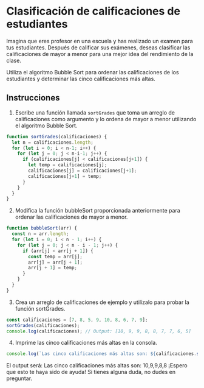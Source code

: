 # Clasificación de calificaciones de estudiantes

Imagina que eres profesor en una escuela y has realizado un examen para tus estudiantes. Después de calificar sus exámenes, deseas clasificar las calificaciones de mayor a menor para una mejor idea del rendimiento de la clase.

Utiliza el algoritmo Bubble Sort para ordenar las calificaciones de los estudiantes y determinar las cinco calificaciones más altas.

## Instrucciones

1. Escribe una función llamada `sortGrades` que toma un arreglo de calificaciones como argumento y lo ordena de mayor a menor utilizando el algoritmo Bubble Sort.

```javascript
function sortGrades(calificaciones) {
  let n = calificaciones.length;
  for (let i = 0; i < n-1; i++) {
    for (let j = 0; j < n-i-1; j++) {
      if (calificaciones[j] < calificaciones[j+1]) {
        let temp = calificaciones[j];
        calificaciones[j] = calificaciones[j+1];
        calificaciones[j+1] = temp;
      }
    }
  }
}
```

2. Modifica la función bubbleSort proporcionada anteriormente para ordenar las calificaciones de mayor a menor.

```javascript
function bubbleSort(arr) {
  const n = arr.length;
  for (let i = 0; i < n - 1; i++) {
    for (let j = 0; j < n - i - 1; j++) {
      if (arr[j] < arr[j + 1]) {
        const temp = arr[j];
        arr[j] = arr[j + 1];
        arr[j + 1] = temp;
      }
    }
  }
}
```

3. Crea un arreglo de calificaciones de ejemplo y utilízalo para probar la función sortGrades.

```javascript
const calificaciones = [7, 8, 5, 9, 10, 8, 6, 7, 9];
sortGrades(calificaciones);
console.log(calificaciones); // Output: [10, 9, 9, 8, 8, 7, 7, 6, 5]
```

4. Imprime las cinco calificaciones más altas en la consola.

```javascript
console.log(`Las cinco calificaciones más altas son: ${calificaciones.slice(0,5)}`);
```

El output será: Las cinco calificaciones más altas son: 10,9,9,8,8
¡Espero que esto te haya sido de ayuda! Si tienes alguna duda, no dudes en preguntar.